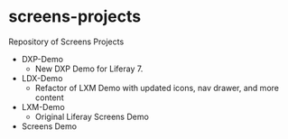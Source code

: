 # screens-projects

Repository of Screens Projects
- DXP-Demo
	- New DXP Demo for Liferay 7.
- LDX-Demo
  - Refactor of LXM Demo with updated icons, nav drawer, and more content
- LXM-Demo
  - Original Liferay Screens Demo
- Screens Demo
